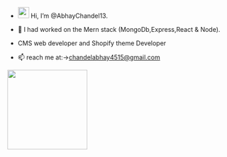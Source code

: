 - <img src="https://raw.githubusercontent.com/MartinHeinz/MartinHeinz/master/wave.gif" width="25px" height="25px"> Hi, I’m @AbhayChandel13.

- 👀 I had worked on the Mern stack (MongoDb,Express,React & Node).
- CMS web developer and Shopify theme Developer

- 📫  reach me at:->chandelabhay4515@gmail.com

<img height="180em" src="https://github-readme-stats.vercel.app/api?username=AbhayChandel13&show_icons=true&hide_border=true&&count_private=true&include_all_commits=true" />

<!-- ![visitors](https://visitor-badge.glitch.me/badge?$page_id=page.id) -->
<!---
AbhayChandel13/AbhayChandel13 is a ✨ special ✨ repository because its `README.md` (this file) appears on your GitHub profile.
You can click the Preview link to take a look at your changes .
--->
